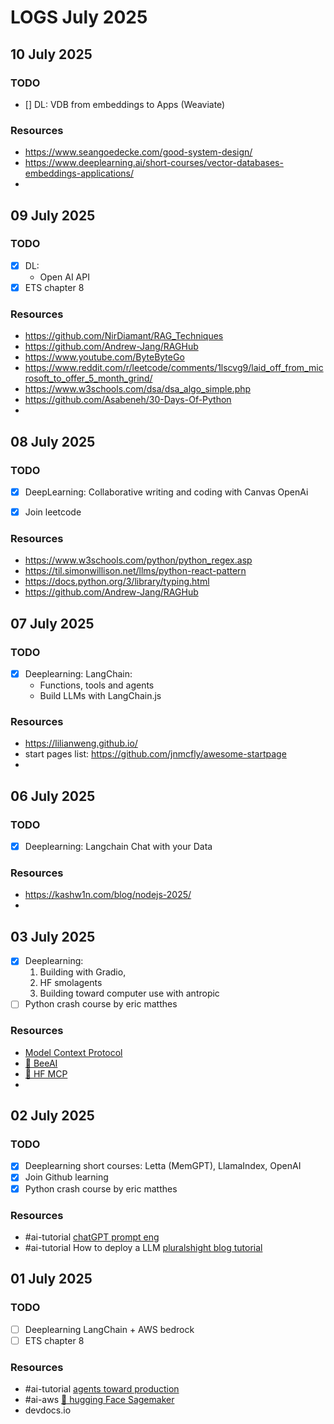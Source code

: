 # LOGS July 2025

## 10 July 2025

### TODO

- [] DL: VDB from embeddings to Apps (Weaviate)

### Resources
- https://www.seangoedecke.com/good-system-design/
- https://www.deeplearning.ai/short-courses/vector-databases-embeddings-applications/
- 

## 09 July 2025

### TODO

- [X] DL: 
  - Open AI API
- [X] ETS chapter 8

### Resources

- https://github.com/NirDiamant/RAG_Techniques
- https://github.com/Andrew-Jang/RAGHub
- https://www.youtube.com/ByteByteGo
- https://www.reddit.com/r/leetcode/comments/1lscvg9/laid_off_from_microsoft_to_offer_5_month_grind/
- https://www.w3schools.com/dsa/dsa_algo_simple.php
- https://github.com/Asabeneh/30-Days-Of-Python
- 

## 08 July 2025

### TODO

- [X] DeepLearning: Collaborative writing and coding with Canvas OpenAi
- [X] Join leetcode


### Resources
- https://www.w3schools.com/python/python_regex.asp
- https://til.simonwillison.net/llms/python-react-pattern
- https://docs.python.org/3/library/typing.html
- https://github.com/Andrew-Jang/RAGHub

## 07 July 2025

### TODO

- [X] Deeplearning: LangChain: 
  - Functions, tools and agents
  - Build LLMs with LangChain.js

### Resources
- https://lilianweng.github.io/
- start pages list: https://github.com/jnmcfly/awesome-startpage
- 

## 06 July 2025

### TODO

 - [X] Deeplearning: Langchain Chat with your Data

### Resources
- https://kashw1n.com/blog/nodejs-2025/
- 

## 03 July 2025

- [X] Deeplearning: 
    1. Building with Gradio,
    2. HF smolagents
    3. Building toward computer use with antropic
- [ ] Python crash course by eric matthes

### Resources
- [Model Context Protocol](https://modelcontextprotocol.io/introduction)
- [🐝 BeeAI](https://github.com/i-am-bee/beeai-platform)
- [🤗 HF MCP](https://huggingface.co/learn/mcp-course/unit1/introduction)
- 

## 02 July 2025

### TODO

- [X] Deeplearning short courses: 
    Letta (MemGPT), LlamaIndex, OpenAI
- [X] Join Github learning
- [X] Python crash course by eric matthes

### Resources

- #ai-tutorial [chatGPT prompt eng](https://learn.deeplearning.ai/courses/chatgpt-prompt-eng)
- #ai-tutorial How to deploy a LLM [pluralshight blog tutorial](https://www.pluralsight.com/resources/blog/guides/deploy-llm-production-use-cases#:~:text=After%20fine%2Dtuning%20your%20Large,TensorFlow%20Serving%20to%20AWS%20ECS.)



## 01 July 2025

### TODO

- [ ] Deeplearning LangChain + AWS bedrock
- [ ] ETS chapter 8

### Resources

- #ai-tutorial [agents toward production](https://github.com/NirDiamant/agents-towards-production/tree/main)
- #ai-aws [ 🤗 hugging Face Sagemaker](https://huggingface.co/docs/sagemaker/index)
- devdocs․io